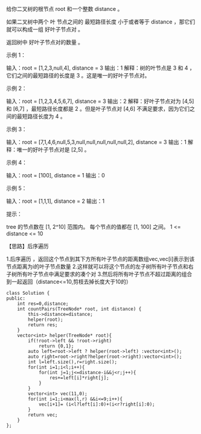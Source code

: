 给你二叉树的根节点 root 和一个整数 distance 。

如果二叉树中两个 叶 节点之间的 最短路径长度 小于或者等于 distance ，那它们就可以构成一组 好叶子节点对 。

返回树中 好叶子节点对的数量 。

示例 1：

输入：root = [1,2,3,null,4], distance = 3
输出：1
解释：树的叶节点是 3 和 4 ，它们之间的最短路径的长度是 3 。这是唯一的好叶子节点对。

示例 2：

输入：root = [1,2,3,4,5,6,7], distance = 3
输出：2
解释：好叶子节点对为 [4,5] 和 [6,7] ，最短路径长度都是 2 。但是叶子节点对 [4,6] 不满足要求，因为它们之间的最短路径长度为 4 。

示例 3：

输入：root = [7,1,4,6,null,5,3,null,null,null,null,null,2], distance = 3
输出：1
解释：唯一的好叶子节点对是 [2,5] 。

示例 4：

输入：root = [100], distance = 1
输出：0

示例 5：

输入：root = [1,1,1], distance = 2
输出：1

 

提示：

   tree 的节点数在 [1, 2^10] 范围内。
   每个节点的值都在 [1, 100] 之间。
   1 <= distance <= 10

【思路】后序遍历

1.后序遍历 ，返回这个节点到其下方所有叶子节点的距离数组vec,vec[i]表示到该节点距离为i的叶子节点数量
2.这样就可以将这个节点的左子树所有叶子节点和右子树所有叶子节点中满足要求的凑个对
3.然后将所有叶子节点不超过距离的组合到一起返回（distance<=10,剪枝去掉长度大于10的）

```
class Solution {
public:
    int res=0,distance;
    int countPairs(TreeNode* root, int distance) {
        this->distance=distance;
        helper(root);
        return res;
    }
    vector<int> helper(TreeNode* root){
        if(!root->left && !root->right)
            return {0,1};
        auto left=root->left ? helper(root->left) :vector<int>();
        auto right=root->right?helper(root->right):vector<int>();
        int l=left.size(),r=right.size();
        for(int i=1;i<l;i++){
            for(int j=1;j<=distance-i&&j<r;j++){
                res+=left[i]*right[j];
            }
        }
        vector<int> vec(11,0);
        for(int i=1;i<max(l,r) &&i<=9;i++){
            vec[i+1]= (i<l?left[i]:0)+(i<r?right[i]:0);
        }
        return vec;
    }
};
```